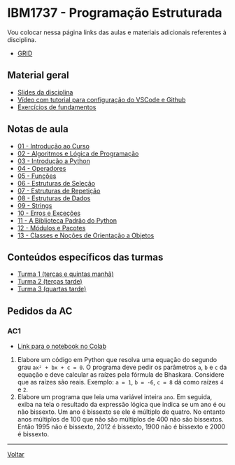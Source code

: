 # IBM1737 - Programação Estruturada

Vou colocar nessa página links das aulas e materiais adicionais referentes à disciplina.

* [GRID](grid.md)

## Material geral

* [Slides da disciplina](/./assets/prog/slides.pdf)
* [Vídeo com tutorial para configuração do VSCode e Github](/./assets/prog/videos/github_vscode.mp4)
* [Exercícios de fundamentos](./exercicios/001-exercicios_fixacao.md)

## Notas de aula

* [01 - Introdução ao Curso](./notas_aula/001-intro_curso.md)
* [02 - Algoritmos e Lógica de Programação](./notas_aula/002-algoritmos.md)
* [03 - Introdução a Python](./notas_aula/003-intro-python.md)
* [04 - Operadores](./notas_aula/004-operacoes.md)
* [05 - Funções](./notas_aula/005-funcoes.md)
* [06 - Estruturas de Seleção](./notas_aula/006-estruturas-selecao.md)
* [07 - Estruturas de Repetição](./notas_aula/007-estruturas-repeticao.md)
* [08 - Estruturas de Dados](./notas_aula/008-estruturas-dados.md)
* [09 - Strings](./notas_aula/009-strings.md)
* [10 - Erros e Exceções](./notas_aula/010-erros-excecoes.md)
* [11 - A Biblioteca Padrão do Python](./notas_aula/011-biblioteca-padrao.md)
* [12 - Módulos e Pacotes](./notas_aula/012-modulos-pacotes.md)
* [13 - Classes e Noções de Orientação a Objetos](./notas_aula/013-intro-oo.md)

## Conteúdos específicos das turmas

* [Turma 1 (terças e quintas manhã)](https://github.com/victor0machado/prog-2023.2/blob/main/turma_1)
* [Turma 2 (terças tarde)](https://github.com/victor0machado/prog-2023.2/blob/main/turma_2)
* [Turma 3 (quartas tarde)](https://github.com/victor0machado/prog-2023.2/blob/main/turma_3)

## Pedidos da AC

### AC1

- [Link para o notebook no Colab](https://colab.research.google.com/drive/1ni28fihtvLauYioHKkyUZyTedNjTCgfY?usp=sharing)

1. Elabore um código em Python que resolva uma equação do segundo grau `ax² + bx + c = 0`. O programa deve pedir os parâmetros `a`, `b` e `c` da equação e deve calcular as raízes pela fórmula de Bhaskara. Considere que as raízes são reais. Exemplo: `a = 1`, `b = -6`, `c = 8` dá como raízes `4` e `2`.
2. Elabore um programa que leia uma variável inteira `ano`. Em seguida, exiba na tela o resultado da expressão lógica que indica se um ano é ou não bissexto. Um ano é bissexto se ele é múltiplo de quatro. No entanto anos múltiplos de 100 que não são múltiplos de 400 não são bissextos. Então 1995 não é bissexto, 2012 é bissexto, 1900 não é bissexto e 2000 é bissexto.

---

[Voltar](https://victor0machado.github.io/)
